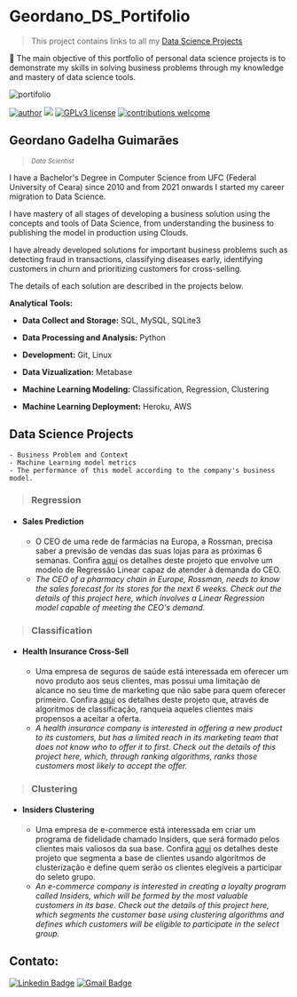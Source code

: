 # Geordano_DS_Portifolio

>This project contains links to all my [Data Science Projects](#data-science-projects)

:dart: The main objective of this portfolio of personal data science projects is to demonstrate my skills in solving business problems through my knowledge and mastery of data science tools.

![portifolio](https://user-images.githubusercontent.com/51702682/141029122-b4a08136-815c-4aab-ad59-cbbb8ebed82b.png)

[![author](https://img.shields.io/badge/author-geordanogg-red.svg)](https://www.linkedin.com/in/geordanogg/) [![](https://img.shields.io/badge/python-3.8+-blue.svg)](https://www.python.org/downloads/release/python-365/) [![GPLv3 license](https://img.shields.io/badge/License-GPLv3-blue.svg)](http://perso.crans.org/besson/LICENSE.html) [![contributions welcome](https://img.shields.io/badge/contributions-welcome-brightgreen.svg?style=flat)](https://github.com/geordanogg/Geordano_DS_Portifolio/issues)

## Geordano Gadelha Guimarães
> <sub>*Data Scientist*</sub>

I have a Bachelor's Degree in Computer Science from UFC (Federal University of Ceara) since 2010 and from 2021 onwards I started my career migration to Data Science.

I have mastery of all stages of developing a business solution using the concepts and tools of Data Science, from understanding the business to publishing the model in production using Clouds.

I have already developed solutions for important business problems such as detecting fraud in transactions, classifying diseases early, identifying customers in churn and prioritizing customers for cross-selling.

The details of each solution are described in the projects below.


**Analytical Tools:**

- **Data Collect and Storage:** SQL, MySQL, SQLite3

- **Data Processing and Analysis:** Python

- **Development:** Git, Linux

- **Data Vizualization:** Metabase

- **Machine Learning Modeling:** Classification, Regression, Clustering

- **Machine Learning Deployment:** Heroku, AWS 


## Data Science Projects

```
- Business Problem and Context
- Machine Learning model metrics
- The performance of this model according to the company's business model.
```

> ### **Regression**

* #### Sales Prediction 
       
     - O CEO de uma rede de farmácias na Europa, a Rossman, precisa saber a previsão de vendas das suas lojas para as próximas 6 semanas. Confira [aqui]( https://github.com/geordanogg/Rossman_Sales) os detalhes deste projeto que envolve um modelo de Regressão Linear capaz de atender à demanda do CEO.
     - *The CEO of a pharmacy chain in Europe, Rossman, needs to know the sales forecast for its stores for the next 6 weeks. Check out the details of this project here, which involves a Linear Regression model capable of meeting the CEO's demand.*

> ### **Classification**

* #### Health Insurance Cross-Sell 

     - Uma empresa de seguros de saúde está interessada em oferecer um novo produto aos seus clientes, mas possui uma limitação de alcance no seu time de marketing que não sabe para quem oferecer primeiro. Confira [aqui]( https://github.com/geordanogg/Health_Insurance ) os detalhes deste projeto que, através de algoritmos de classificação, ranqueia aqueles clientes mais propensos a aceitar a oferta. 
     - *A health insurance company is interested in offering a new product to its customers, but has a limited reach in its marketing team that does not know who to offer it to first. Check out the details of this project here, which, through ranking algorithms, ranks those customers most likely to accept the offer.*

> ### **Clustering**

* #### Insiders Clustering 

     - Uma empresa de e-commerce está interessada em criar um programa de fidelidade chamado Insiders, que será formado pelos clientes mais valiosos da sua base. Confira [aqui]( https://github.com/geordanogg/Insiders_Clustering ) os detalhes deste projeto que segmenta a base de clientes usando algoritmos de clusterização e define quem serão os clientes elegíveis a participar do seleto grupo. 
     - *An e-commerce company is interested in creating a loyalty program called Insiders, which will be formed by the most valuable customers in its base. Check out the details of this project here, which segments the customer base using clustering algorithms and defines which customers will be eligible to participate in the select group.*


## **Contato:** 
[![Linkedin Badge](https://img.shields.io/badge/-LinkedIn-blue?style=flat&logo=LinkedIn&logoColor=white)](https://www.linkedin.com/in/geordanogg)  [![Gmail Badge](https://img.shields.io/badge/-Gmail-c14438?style=flat-square&logo=Gmail&logoColor=white&link=mailto:geordanogg@gmail.com)](mailto:geordanogg@gmail.com)
